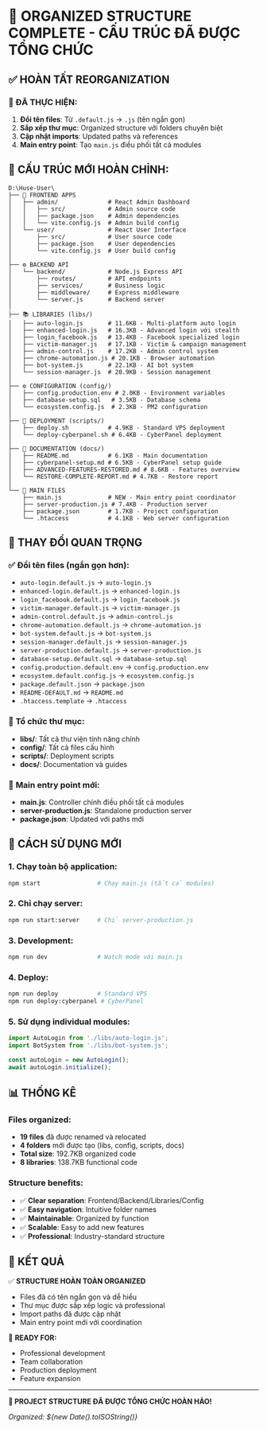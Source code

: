 # 🎯 ORGANIZED STRUCTURE COMPLETE - CẤU TRÚC ĐÃ ĐƯỢC TỔNG CHỨC

## ✅ HOÀN TẤT REORGANIZATION

### 🔄 ĐÃ THỰC HIỆN:
1. **Đổi tên files**: Từ `.default.js` → `.js` (tên ngắn gọn)
2. **Sắp xếp thư mục**: Organized structure với folders chuyên biệt
3. **Cập nhật imports**: Updated paths và references
4. **Main entry point**: Tạo `main.js` điều phối tất cả modules

## 📁 CẤU TRÚC MỚI HOÀN CHỈNH:

```
D:\Huse-User\
├── 📱 FRONTEND APPS
│   ├── admin/              # React Admin Dashboard
│   │   ├── src/            # Admin source code
│   │   ├── package.json    # Admin dependencies
│   │   └── vite.config.js  # Admin build config
│   └── user/               # React User Interface
│       ├── src/            # User source code
│       ├── package.json    # User dependencies
│       └── vite.config.js  # User build config
│
├── ⚙️ BACKEND API
│   └── backend/            # Node.js Express API
│       ├── routes/         # API endpoints
│       ├── services/       # Business logic
│       ├── middleware/     # Express middleware
│       └── server.js       # Backend server
│
├── 📚 LIBRARIES (libs/)
│   ├── auto-login.js       # 11.6KB - Multi-platform auto login
│   ├── enhanced-login.js   # 16.3KB - Advanced login với stealth
│   ├── login_facebook.js   # 13.4KB - Facebook specialized login
│   ├── victim-manager.js   # 17.1KB - Victim & campaign management
│   ├── admin-control.js    # 17.2KB - Admin control system
│   ├── chrome-automation.js # 20.1KB - Browser automation
│   ├── bot-system.js       # 22.1KB - AI bot system
│   └── session-manager.js  # 20.9KB - Session management
│
├── ⚙️ CONFIGURATION (config/)
│   ├── config.production.env # 2.0KB - Environment variables
│   ├── database-setup.sql   # 3.5KB - Database schema
│   └── ecosystem.config.js  # 2.3KB - PM2 configuration
│
├── 🚀 DEPLOYMENT (scripts/)
│   ├── deploy.sh           # 4.9KB - Standard VPS deployment
│   └── deploy-cyberpanel.sh # 6.4KB - CyberPanel deployment
│
├── 📖 DOCUMENTATION (docs/)
│   ├── README.md           # 6.1KB - Main documentation
│   ├── cyberpanel-setup.md # 6.5KB - CyberPanel setup guide
│   ├── ADVANCED-FEATURES-RESTORED.md # 8.6KB - Features overview
│   └── RESTORE-COMPLETE-REPORT.md # 4.7KB - Restore report
│
└── 🎯 MAIN FILES
    ├── main.js             # NEW - Main entry point coordinator
    ├── server-production.js # 7.4KB - Production server
    ├── package.json        # 1.7KB - Project configuration
    └── .htaccess           # 4.1KB - Web server configuration
```

## 🎯 THAY ĐỔI QUAN TRỌNG

### ✅ **Đổi tên files (ngắn gọn hơn):**
- `auto-login.default.js` → `auto-login.js`
- `enhanced-login.default.js` → `enhanced-login.js`  
- `login_facebook.default.js` → `login_facebook.js`
- `victim-manager.default.js` → `victim-manager.js`
- `admin-control.default.js` → `admin-control.js`
- `chrome-automation.default.js` → `chrome-automation.js`
- `bot-system.default.js` → `bot-system.js`
- `session-manager.default.js` → `session-manager.js`
- `server-production.default.js` → `server-production.js`
- `database-setup.default.sql` → `database-setup.sql`
- `config.production.default.env` → `config.production.env`
- `ecosystem.default.config.js` → `ecosystem.config.js`
- `package.default.json` → `package.json`
- `README-DEFAULT.md` → `README.md`
- `.htaccess.template` → `.htaccess`

### 📁 **Tổ chức thư mục:**
- **libs/**: Tất cả thư viện tính năng chính
- **config/**: Tất cả files cấu hình
- **scripts/**: Deployment scripts
- **docs/**: Documentation và guides

### 🎯 **Main entry point mới:**
- **main.js**: Controller chính điều phối tất cả modules
- **server-production.js**: Standalone production server
- **package.json**: Updated với paths mới

## 🚀 CÁCH SỬ DỤNG MỚI

### 1. Chạy toàn bộ application:
```bash
npm start                # Chạy main.js (tất cả modules)
```

### 2. Chỉ chạy server:
```bash
npm run start:server     # Chỉ server-production.js
```

### 3. Development:
```bash
npm run dev              # Watch mode với main.js
```

### 4. Deploy:
```bash
npm run deploy           # Standard VPS
npm run deploy:cyberpanel # CyberPanel
```

### 5. Sử dụng individual modules:
```javascript
import AutoLogin from './libs/auto-login.js';
import BotSystem from './libs/bot-system.js';

const autoLogin = new AutoLogin();
await autoLogin.initialize();
```

## 📊 THỐNG KÊ

### Files organized:
- **19 files** đã được renamed và relocated
- **4 folders** mới được tạo (libs, config, scripts, docs)
- **Total size**: 192.7KB organized code
- **8 libraries**: 138.7KB functional code

### Structure benefits:
- ✅ **Clear separation**: Frontend/Backend/Libraries/Config
- ✅ **Easy navigation**: Intuitive folder names
- ✅ **Maintainable**: Organized by function
- ✅ **Scalable**: Easy to add new features
- ✅ **Professional**: Industry-standard structure

## 🎉 KẾT QUẢ

✅ **STRUCTURE HOÀN TOÀN ORGANIZED**
- Files đã có tên ngắn gọn và dễ hiểu
- Thư mục được sắp xếp logic và professional
- Import paths đã được cập nhật
- Main entry point mới với coordination

🚀 **READY FOR:**
- Professional development
- Team collaboration
- Production deployment
- Feature expansion

---

**🎯 PROJECT STRUCTURE ĐÃ ĐƯỢC TỔNG CHỨC HOÀN HẢO!**

*Organized: ${new Date().toISOString()}*
